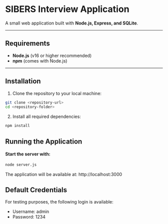 # SIBERS Interview Application

A small web application built with **Node.js, Express, and SQLite**.

---

## Requirements

- **Node.js** (v16 or higher recommended)
- **npm** (comes with Node.js)

---

## Installation

1. Clone the repository to your local machine:
```bash
git clone <repository-url>
cd <repository-folder>
```

2.	Install all required dependencies:
```bash
npm install
```

## Running the Application

#### Start the server with:

```bash
node server.js
```

The application will be available at: http://localhost:3000

## Default Credentials

For testing purposes, the following login is available:
- Username: admin
- Password: 1234